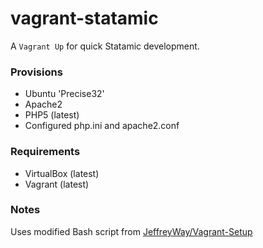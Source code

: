 vagrant-statamic
================

A `Vagrant Up` for quick Statamic development.

### Provisions

- Ubuntu 'Precise32'
- Apache2
- PHP5 (latest)
- Configured php.ini and apache2.conf

### Requirements

- VirtualBox (latest)
- Vagrant (latest)

### Notes

Uses modified Bash script from [JeffreyWay/Vagrant-Setup](https://github.com/JeffreyWay/Vagrant-Setup)
